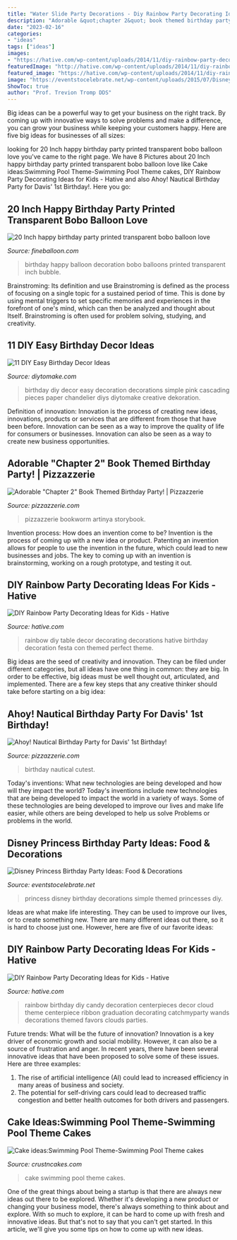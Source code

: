 ```yaml
---
title: "Water Slide Party Decorations - Diy Rainbow Party Decorating Ideas For Kids"
description: "Adorable &quot;chapter 2&quot; book themed birthday party!"
date: "2023-02-16"
categories:
- "ideas"
tags: ["ideas"]
images:
- "https://hative.com/wp-content/uploads/2014/11/diy-rainbow-party-decorating-ideas/4-candy-decoration.jpg"
featuredImage: "http://hative.com/wp-content/uploads/2014/11/diy-rainbow-party-decorating-ideas/5-rainbow-table-decor.jpg"
featured_image: "https://hative.com/wp-content/uploads/2014/11/diy-rainbow-party-decorating-ideas/4-candy-decoration.jpg"
image: "https://eventstocelebrate.net/wp-content/uploads/2015/07/Disney-Princess-Party-Decorations.jpg"
ShowToc: true
author: "Prof. Trevion Tromp DDS"
---
```



Big ideas can be a powerful way to get your business on the right track. By coming up with innovative ways to solve problems and make a difference, you can grow your business while keeping your customers happy. Here are five big ideas for businesses of all sizes: 

	

		
looking for 20 Inch happy birthday party printed transparent bobo balloon love you've came to the right page. We have 8 Pictures about 20 Inch happy birthday party printed transparent bobo balloon love like Cake ideas:Swimming Pool Theme-Swimming Pool Theme cakes, DIY Rainbow Party Decorating Ideas for Kids - Hative and also Ahoy! Nautical Birthday Party for Davis&#039; 1st Birthday!. Here you go:
		
    
## 20 Inch Happy Birthday Party Printed Transparent Bobo Balloon Love

<img loading=lazy src="https://fineballoon.com/images/products/202012071004_05.jpg" onerror="this.onerror=null;this.src='https://tse4.mm.bing.net/th?id=OIP.V0MkWxI814e4jlGtxUUoNgHaHa&amp;pid=15.1';" alt="20 Inch happy birthday party printed transparent bobo balloon love">

_Source: fineballoon.com_

>birthday happy balloon decoration bobo balloons printed transparent inch bubble. 

	

Brainstroming: Its definition and use
Brainstroming is defined as the process of focusing on a single topic for a sustained period of time. This is done by using mental triggers to set specific memories and experiences in the forefront of one's mind, which can then be analyzed and thought about Itself. Brainstroming is often used for problem solving, studying, and creativity.

    
## 11 DIY Easy Birthday Decor Ideas

<img loading=lazy src="https://www.diytomake.com/wp-content/uploads/2015/09/Cascading-Pink.jpg" onerror="this.onerror=null;this.src='https://tse1.mm.bing.net/th?id=OIP.ShIUAfxBwrBFdZP1GoBLVwHaLH&amp;pid=15.1';" alt="11 DIY Easy Birthday Decor Ideas">

_Source: diytomake.com_

>birthday diy decor easy decoration decorations simple pink cascading pieces paper chandelier diys diytomake creative dekoration. 

	

Definition of innovation:
Innovation is the process of creating new ideas, innovations, products or services that are different from those that have been before. Innovation can be seen as a way to improve the quality of life for consumers or businesses. Innovation can also be seen as a way to create new business opportunities.

    
## Adorable &quot;Chapter 2&quot; Book Themed Birthday Party! | Pizzazzerie

<img loading=lazy src="https://pizzazzerie.com/wp-content/uploads/2013/11/book-themed-party-4.jpg" onerror="this.onerror=null;this.src='https://tse3.mm.bing.net/th?id=OIP.FGLcJBFTAuSIAOxIdOxGQwHaLH&amp;pid=15.1';" alt="Adorable &quot;Chapter 2&quot; Book Themed Birthday Party! | Pizzazzerie">

_Source: pizzazzerie.com_

>pizzazzerie bookworm artinya storybook. 

	

Invention process: How does an invention come to be?
Invention is the process of coming up with a new idea or product. Patenting an invention allows for people to use the invention in the future, which could lead to new businesses and jobs. The key to coming up with an invention is brainstorming, working on a rough prototype, and testing it out.

    
## DIY Rainbow Party Decorating Ideas For Kids - Hative

<img loading=lazy src="http://hative.com/wp-content/uploads/2014/11/diy-rainbow-party-decorating-ideas/5-rainbow-table-decor.jpg" onerror="this.onerror=null;this.src='https://tse4.mm.bing.net/th?id=OIP.nMuxdESfSZj1uaUReL2v-AHaLI&amp;pid=15.1';" alt="DIY Rainbow Party Decorating Ideas for Kids - Hative">

_Source: hative.com_

>rainbow diy table decor decorating decorations hative birthday decoration festa con themed perfect theme. 

	

Big ideas are the seed of creativity and innovation. They can be filed under different categories, but all ideas have one thing in common: they are big. In order to be effective, big ideas must be well thought out, articulated, and implemented. There are a few key steps that any creative thinker should take before starting on a big idea: 

    
## Ahoy! Nautical Birthday Party For Davis&#039; 1st Birthday!

<img loading=lazy src="https://pizzazzerie.com/wp-content/uploads/2017/02/nautical-birthday-party-details-2.png" onerror="this.onerror=null;this.src='https://tse4.mm.bing.net/th?id=OIP.PpC1Va0YtqCVjo99rXkrEQHaNX&amp;pid=15.1';" alt="Ahoy! Nautical Birthday Party for Davis&#039; 1st Birthday!">

_Source: pizzazzerie.com_

>birthday nautical cutest. 

	

Today's inventions: What new technologies are being developed and how will they impact the world?
Today's inventions include new technologies that are being developed to impact the world in a variety of ways. Some of these technologies are being developed to improve our lives and make life easier, while others are being developed to help us solve Problems or problems in the world.

    
## Disney Princess Birthday Party Ideas: Food &amp; Decorations

<img loading=lazy src="https://eventstocelebrate.net/wp-content/uploads/2015/07/Disney-Princess-Party-Decorations.jpg" onerror="this.onerror=null;this.src='https://tse3.mm.bing.net/th?id=OIP.7n96S3jfbyZa6Gppo-ylwgHaLH&amp;pid=15.1';" alt="Disney Princess Birthday Party Ideas: Food &amp; Decorations">

_Source: eventstocelebrate.net_

>princess disney birthday decorations simple themed princesses diy. 

	

Ideas are what make life interesting. They can be used to improve our lives, or to create something new. There are many different ideas out there, so it is hard to choose just one. However, here are five of our favorite ideas: 

    
## DIY Rainbow Party Decorating Ideas For Kids - Hative

<img loading=lazy src="https://hative.com/wp-content/uploads/2014/11/diy-rainbow-party-decorating-ideas/4-candy-decoration.jpg" onerror="this.onerror=null;this.src='https://tse1.mm.bing.net/th?id=OIP.GfTxgQhCKywEmuWykiSTCAHaLG&amp;pid=15.1';" alt="DIY Rainbow Party Decorating Ideas for Kids - Hative">

_Source: hative.com_

>rainbow birthday diy candy decoration centerpieces decor cloud theme centerpiece ribbon graduation decorating catchmyparty wands decorations themed favors clouds parties. 

	

Future trends: What will be the future of innovation?
Innovation is a key driver of economic growth and social mobility. However, it can also be a source of frustration and anger. In recent years, there have been several innovative ideas that have been proposed to solve some of these issues. Here are three examples:
1. The rise of artificial intelligence (AI) could lead to increased efficiency in many areas of business and society.
2. The potential for self-driving cars could lead to decreased traffic congestion and better health outcomes for both drivers and passengers.

    
## Cake Ideas:Swimming Pool Theme-Swimming Pool Theme Cakes

<img loading=lazy src="http://www.crustncakes.com/blog/wp-content/uploads/2017/06/737ce94cfc8d1fc3e20e6c5be738381d.jpg" onerror="this.onerror=null;this.src='https://tse4.mm.bing.net/th?id=OIP.sUbcLPcBjytqN0hHbr1EogHaKh&amp;pid=15.1';" alt="Cake ideas:Swimming Pool Theme-Swimming Pool Theme cakes">

_Source: crustncakes.com_

>cake swimming pool theme cakes. 

	

One of the great things about being a startup is that there are always new ideas out there to be explored. Whether it's developing a new product or changing your business model, there's always something to think about and explore. With so much to explore, it can be hard to come up with fresh and innovative ideas. But that's not to say that you can't get started. In this article, we'll give you some tips on how to come up with new ideas.

